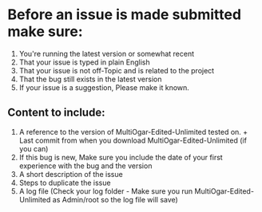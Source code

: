 # Before an issue is made submitted make sure:
1. You're running the latest version or somewhat recent
2. That your issue is typed in plain English
3. That your issue is not off-Topic and is related to the project
4. That the bug still exists in the latest version
5. If your issue is a suggestion, Please make it known.

## Content to include:

1. A reference to the version of MultiOgar-Edited-Unlimited tested on. + Last commit from when you download MultiOgar-Edited-Unlimited    (if you can)
2. If this bug is new, Make sure you include the date of your first experience with the bug and the version
2. A short description of the issue
3. Steps to duplicate the issue
4. A log file (Check your log folder - Make sure you run MultiOgar-Edited-Unlimited as Admin/root so the log file will save)
